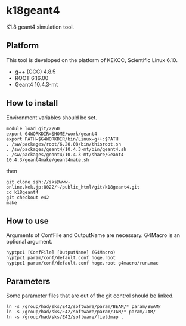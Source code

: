 k18geant4
=========

K1.8 geant4 simulation tool.



## Platform

This tool is developed on the platform of KEKCC, Scientific Linux 6.10.
- g++ (GCC) 4.8.5
- ROOT 6.16.00
- Geant4 10.4.3-mt



## How to install

Environment variables should be set.

```shell
module load git/2260
export G4WORKDIR=$HOME/work/geant4
export PATH=$G4WORKDIR/bin/Linux-g++:$PATH
. /sw/packages/root/6.20.08/bin/thisroot.sh
. /sw/packages/geant4/10.4.3-mt/bin/geant4.sh
. /sw/packages/geant4/10.4.3-mt/share/Geant4-10.4.3/geant4make/geant4make.sh
```

then

```shell
git clone ssh://sks@www-online.kek.jp:8022/~/public_html/git/k18geant4.git
cd k18geant4
git checkout e42
make
```



## How to use

Arguments of ConfFile and OutputName are necessary.
G4Macro is an optional argument.

```shell
hyptpc1 [ConfFile] [OutputName] (G4Macro)
hyptpc1 param/conf/default.conf hoge.root
hyptpc1 param/conf/default.conf hoge.root g4macro/run.mac
```



## Parameters

Some parameter files that are out of the git control should be linked.

```shell
ln -s /group/had/sks/E42/software/param/BEAM/* param/BEAM/
ln -s /group/had/sks/E42/software/param/JAM/* param/JAM/
ln -s /group/had/sks/E42/software/fieldmap .
```

